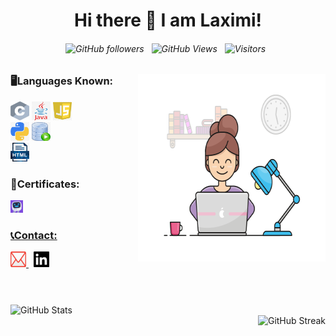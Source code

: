 <div align="center">
  
  # Hi there 👋 I am Laximi!
  
  ###### ![GitHub followers](https://img.shields.io/github/followers/tlaximi6?label=Follow&style=social) &nbsp;  ![GitHub Views](https://komarev.com/ghpvc/?username=tlaximi6) &nbsp; ![Visitors](https://visitor-badge.laobi.icu/badge?page_id=tlaximi6.tlaximi6) &nbsp;
  </div>
   <img src="icon/gif.gif" align="right"width="300" height="300" >
 
    
 <div align="left">
  <h3>🖥️Languages Known:</h3>
      <div>
        <img src="/icon/c.jpg"  width="30" height="30">
        <img src="/icon/java.jpg"  width="30" height="30">
         <img src="/icon/javascript.jpg"  width="30" height="30">
      </div>
      <div>
         <img src="/icon/python.jpg"  width="30" height="30">
        <img src="/icon/sql.jpg"  width="30" height="30">
         </div>
      <div>
      <img src="/icon/html.jpg"  width="30" height="30">
       <h3>🏅Certificates:</h3>
  <div>
  <a href="/icon/doc/HTML_  Mimo Certificate!.pdf">
          <img src="/icon/mimo.png"  width="20" height="20">
    <h3>📞Contact:</h3>
   <div>
        <a href="mailto:tlaximi11@gmail.com">
          <img src="/icon/gmail.jpg"  width="25" height="25">
        </a> &nbsp; 
        <a href="https://www.linkedin.com/feed/">
       <img src="/icon/in.png"  width="25" height="25">
        </a>
      </div>
    <br>
   <h1></h1>
  <img src="https://github-readme-stats.vercel.app/api?username=tlaximi6&theme=radical&show_icons=true"  alt="GitHub Stats" align="left"><br />
<img src="https://streak-stats.demolab.com/?user=tlaximi6&theme=radical" alt="GitHub Streak" align="right">

